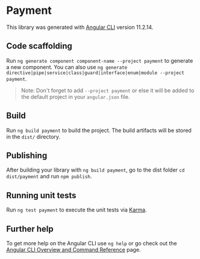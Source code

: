 # Payment

This library was generated with [Angular CLI](https://github.com/angular/angular-cli) version 11.2.14.

## Code scaffolding

Run `ng generate component component-name --project payment` to generate a new component. You can also use `ng generate directive|pipe|service|class|guard|interface|enum|module --project payment`.
> Note: Don't forget to add `--project payment` or else it will be added to the default project in your `angular.json` file. 

## Build

Run `ng build payment` to build the project. The build artifacts will be stored in the `dist/` directory.

## Publishing

After building your library with `ng build payment`, go to the dist folder `cd dist/payment` and run `npm publish`.

## Running unit tests

Run `ng test payment` to execute the unit tests via [Karma](https://karma-runner.github.io).

## Further help

To get more help on the Angular CLI use `ng help` or go check out the [Angular CLI Overview and Command Reference](https://angular.io/cli) page.
